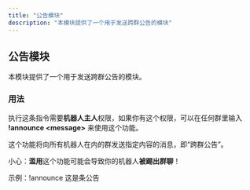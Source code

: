 ```yaml
---
title: "公告模块"
description: "本模块提供了一个用于发送跨群公告的模块"
---
```


## 公告模块

本模块提供了一个用于发送跨群公告的模块。

### 用法

执行这条指令需要**机器人主人**权限，如果你有这个权限，可以在任何群里输入 **!announce \<message\>** 来使用这个功能。

这个功能将向所有机器人在内的群发送指定内容的消息，即“跨群公告”。

小心：**滥用**这个功能可能会导致你的机器人**被踢出群聊**！

示例：!announce 这是条公告